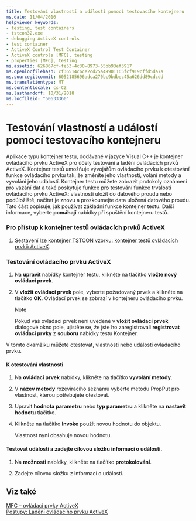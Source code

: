 ```yaml
---
title: Testování vlastností a událostí pomocí testovacího kontejneru
ms.date: 11/04/2016
helpviewer_keywords:
- testing, test containers
- tstcon32.exe
- debugging ActiveX controls
- test container
- ActiveX Control Test Container
- ActiveX controls [MFC], testing
- properties [MFC], testing
ms.assetid: 626867cf-fe53-4c30-8973-55bb93ef3917
ms.openlocfilehash: cf36514c6ce2cd25a49901165fcf919cffd5da7a
ms.sourcegitcommit: 6052185696adca270bc9bdbec45a626dd89cdcdd
ms.translationtype: MT
ms.contentlocale: cs-CZ
ms.lasthandoff: 10/31/2018
ms.locfileid: "50633360"
---
```

# <a name="testing-properties-and-events-with-test-container"></a>Testování vlastností a událostí pomocí testovacího kontejneru

Aplikace typu kontejner testu, dodávané v jazyce Visual C++ je kontejner ovládacího prvku ActiveX pro účely testování a ladění ovládacích prvků ActiveX. Kontejner testů umožňuje vývojářům ovládacího prvku k otestování funkce ovládacího prvku tak, že změníte jeho vlastnosti, volání metody a vyvolání jeho událostí. Kontejner testu můžete zobrazit protokoly oznámení pro vázání dat a také poskytuje funkce pro testování funkce trvalosti ovládacího prvku ActiveX: vlastnosti uložit do datového proudu nebo podúložiště, načítat je znovu a prozkoumejte data uložená datového proudu. Tato část popisuje, jak používat základní funkce kontejner testu. Další informace, vyberte **pomáhají** nabídky při spuštění kontejneru testů.

### <a name="to-access-the-activex-control-test-container"></a>Pro přístup k kontejner testů ovládacích prvků ActiveX

1. Sestavení [lze kontejner TSTCON vzorku: kontejner testů ovládacích prvků ActiveX](../visual-cpp-samples.md).

### <a name="to-test-your-activex-control"></a>Testování ovládacího prvku ActiveX

1. Na **upravit** nabídky kontejner testu, klikněte na tlačítko **vložte nový ovládací prvek**.

1. V **vložit ovládací prvek** pole, vyberte požadovaný prvek a klikněte na tlačítko **OK**. Ovládací prvek se zobrazí v kontejneru ovládacího prvku.

    > [!NOTE]
    >  Pokud váš ovládací prvek není uvedené v **vložit ovládací prvek** dialogové okno pole, ujistěte se, že jste ho zaregistrovali **registrovat ovládací prvky** z **souboru** nabídky testu Kontejner.

V tomto okamžiku můžete otestovat, vlastnosti nebo události ovládacího prvku.

#### <a name="to-test-properties"></a>K otestování vlastnosti

1. Na **ovládací prvek** nabídky, klikněte na tlačítko **vyvolání metody**.

1. V **název metody** rozevíracího seznamu vyberte metodu PropPut pro vlastnost, kterou potřebujete otestovat.

1. Upravit **hodnota parametru** nebo **typ parametru** a klikněte na **nastavit hodnotu** tlačítko.

1. Klikněte na tlačítko **Invoke** použít novou hodnotu do objektu.

   Vlastnost nyní obsahuje novou hodnotu.

#### <a name="to-test-events-and-specify-the-destination-of-event-information"></a>Testovat události a zadejte cílovou složku informací o události.

1. Na **možnosti** nabídky, klikněte na tlačítko **protokolování**.

1. Zadejte cílovou složku z informací o události.

## <a name="see-also"></a>Viz také

[MFC – ovládací prvky ActiveX](../mfc/mfc-activex-controls.md)<br/>
[Postupy: Ladění ovládacího prvku ActiveX](/visualstudio/debugger/how-to-debug-an-activex-control)

